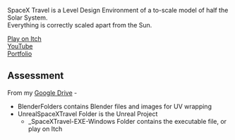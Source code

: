 SpaceX Travel is a Level Design Environment of a to-scale model of half the Solar System.\
Everything is correctly scaled apart from the Sun.

[Play on Itch](https://yuchingho.itch.io/spacex-travel)\
[YouTube](https://youtu.be/EmloSZn0GBQ)\
[Portfolio](https://yuchingho.com/)

## Assessment

From my [Google Drive](https://drive.google.com/open?id=1R1lNS-LBC9hOGZwLcxBbY1HKJ2zoL6aH) -
- BlenderFolders contains Blender files and images for UV wrapping
- UnrealSpaceXTravel Folder is the Unreal Project
    - _SpaceXTravel-EXE-Windows Folder contains the executable file, or play on Itch